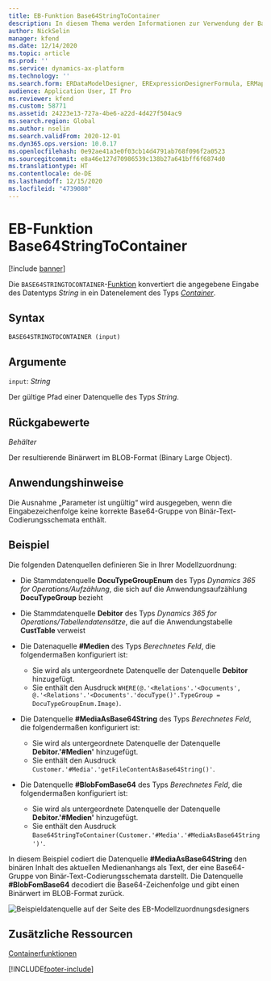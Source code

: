 ```yaml
---
title: EB-Funktion Base64StringToContainer
description: In diesem Thema werden Informationen zur Verwendung der Base64StringToContainer-Funktion bei der elektronischen Berichterstellung (EB) bereitgestellt.
author: NickSelin
manager: kfend
ms.date: 12/14/2020
ms.topic: article
ms.prod: ''
ms.service: dynamics-ax-platform
ms.technology: ''
ms.search.form: ERDataModelDesigner, ERExpressionDesignerFormula, ERMappedFormatDesigner, ERModelMappingDesigner
audience: Application User, IT Pro
ms.reviewer: kfend
ms.custom: 58771
ms.assetid: 24223e13-727a-4be6-a22d-4d427f504ac9
ms.search.region: Global
ms.author: nselin
ms.search.validFrom: 2020-12-01
ms.dyn365.ops.version: 10.0.17
ms.openlocfilehash: 0e92ae41a3e0f03cb14d4791ab768f096f2a0523
ms.sourcegitcommit: e8a46e127d70986539c138b27a641bff6f6874d0
ms.translationtype: HT
ms.contentlocale: de-DE
ms.lasthandoff: 12/15/2020
ms.locfileid: "4739080"
---
```

# <a name="base64stringtocontainer-er-function"></a>EB-Funktion Base64StringToContainer

[!include [banner](../includes/banner.md)]

Die `BASE64STRINGTOCONTAINER`-[Funktion](er-formula-language.md#functions) konvertiert die angegebene Eingabe des Datentyps *String* in ein Datenelement des Typs *[Container](er-functions-category-container.md)*.

## <a name="syntax"></a>Syntax

```vb
BASE64STRINGTOCONTAINER (input)
```

## <a name="arguments"></a>Argumente

`input`: *String*

Der gültige Pfad einer Datenquelle des Typs *String*.

## <a name="return-values"></a>Rückgabewerte

*Behälter*

Der resultierende Binärwert im BLOB-Format (Binary Large Object).

## <a name="usage-notes"></a>Anwendungshinweise

Die Ausnahme „Parameter ist ungültig“ wird ausgegeben, wenn die Eingabezeichenfolge keine korrekte Base64-Gruppe von Binär-Text-Codierungsschemata enthält.

## <a name="example"></a>Beispiel

Die folgenden Datenquellen definieren Sie in Ihrer Modellzuordnung:

- Die Stammdatenquelle **DocuTypeGroupEnum** des Typs *Dynamics 365 for Operations/Aufzählung*, die sich auf die Anwendungsaufzählung **DocuTypeGroup** bezieht
- Die Stammdatenquelle **Debitor** des Typs *Dynamics 365 for Operations/Tabellendatensätze*, die auf die Anwendungstabelle **CustTable** verweist
- Die Datenaquelle **\#Medien** des Typs *Berechnetes Feld*, die folgendermaßen konfiguriert ist:

    - Sie wird als untergeordnete Datenquelle der Datenquelle **Debitor** hinzugefügt.
    - Sie enthält den Ausdruck `WHERE(@.'<Relations'.'<Documents', @.'<Relations'.'<Documents'.'docuType()'.TypeGroup = DocuTypeGroupEnum.Image)`.

- Die Datenquelle **\#MediaAsBase64String** des Typs *Berechnetes Feld*, die folgendermaßen konfiguriert ist:

    - Sie wird als untergeordnete Datenquelle der Datenquelle **Debitor.'\#Medien'** hinzugefügt.
    - Sie enthält den Ausdruck `Customer.'#Media'.'getFileContentAsBase64String()'`.

- Die Datenquelle **\#BlobFomBase64** des Typs *Berechnetes Feld*, die folgendermaßen konfiguriert ist:

    - Sie wird als untergeordnete Datenquelle der Datenquelle **Debitor.'\#Medien'** hinzugefügt.
    - Sie enthält den Ausdruck `Base64StringToContainer(Customer.'#Media'.'#MediaAsBase64String')'`.

In diesem Beispiel codiert die Datenquelle **\#MediaAsBase64String** den binären Inhalt des aktuellen Medienanhangs als Text, der eine Base64-Gruppe von Binär-Text-Codierungsschemata darstellt. Die Datenquelle **\#BlobFomBase64** decodiert die Base64-Zeichenfolge und gibt einen Binärwert im BLOB-Format zurück.

![Beispieldatenquelle auf der Seite des EB-Modellzuordnungsdesigners](./media/er-functions-container-base64stringtocontainer-1.png)

## <a name="additional-resources"></a>Zusätzliche Ressourcen

[Containerfunktionen](er-functions-category-container.md)


[!INCLUDE[footer-include](../../../includes/footer-banner.md)]